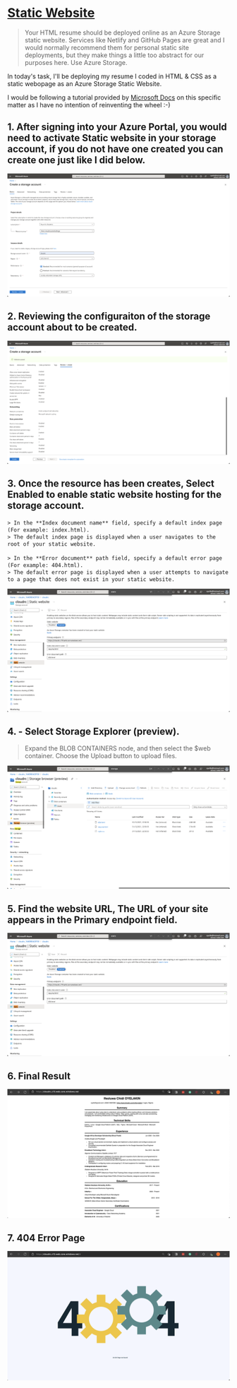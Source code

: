 # [Static Website](https://cloudresumechallenge.dev/docs/the-challenge/azure/#4-static-website)

> Your HTML resume should be deployed online as an Azure Storage static website. 
Services like Netlify and GitHub Pages are great and I would normally recommend them for personal static site deployments, 
but they make things a little too abstract for our purposes here. Use Azure Storage.

In today's task, I'll be deploying my resume I coded in HTML & CSS as a static webopage as an Azure Storage Static Website. 

I would be following a tutorial provided by [Microsoft Docs](https://docs.microsoft.com/en-us/azure/storage/blobs/storage-blob-static-website-how-to?tabs=azure-portal) on this specific matter as I have no intention of reinventing the wheel :-)

## 1. After signing into your Azure Portal, you would need to activate **Static website** in your storage account, if you do not have one created you can create one just like I did below. 

![1](https://github.com/ifenium/The-Cloud-Resume-Challenge/blob/main/04/2.png)

## 2. Reviewing the configuraiton of the storage account about to be created. 

![2](https://github.com/ifenium/The-Cloud-Resume-Challenge/blob/main/04/3.png)


## 3. Once the resource has been creates, Select Enabled to enable static website hosting for the storage account.
    > In the **Index document name** field, specify a default index page (For example: index.html).
    > The default index page is displayed when a user navigates to the root of your static website.

    > In the **Error document** path field, specify a default error page (For example: 404.html).
    > The default error page is displayed when a user attempts to navigate to a page that does not exist in your static website.
 
![3](https://github.com/ifenium/The-Cloud-Resume-Challenge/blob/main/04/4.png)

## 4. - Select Storage Explorer (preview).
   > Expand the BLOB CONTAINERS node, and then select the $web container.
   > Choose the Upload button to upload files.

![4](https://github.com/ifenium/The-Cloud-Resume-Challenge/blob/main/04/5.png)

## 5. Find the website URL, The URL of your site appears in the **Primary endpoint field**.

![3](https://github.com/ifenium/The-Cloud-Resume-Challenge/blob/main/04/4.png)

## 6. Final Result

![](https://github.com/ifenium/The-Cloud-Resume-Challenge/blob/main/04/Result.png)


## 7. 404 Error Page

![](https://github.com/ifenium/The-Cloud-Resume-Challenge/blob/main/04/error.png)
